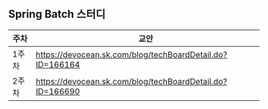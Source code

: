 ## Spring Batch 스터디
| 주차  | 교안                                                         |
|-----|------------------------------------------------------------|
| 1주차 | https://devocean.sk.com/blog/techBoardDetail.do?ID=166164  |
| 2주차 |https://devocean.sk.com/blog/techBoardDetail.do?ID=166690|